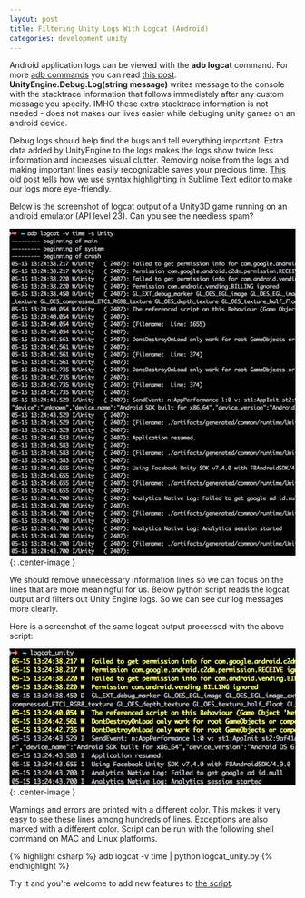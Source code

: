 ```yaml
---
layout: post
title: Filtering Unity Logs With Logcat (Android)
categories: development unity
---
```

Android application logs can be viewed with the **adb logcat** command. For more [adb commands](/android/2016/02/03/adb-tips.html) you can read [this post](/android/2016/02/03/adb-tips.html). **UnityEngine.Debug.Log(string message)** writes message to the console with the stacktrace information that follows immediately after any custom message you specify. IMHO these extra stacktrace information is not needed - does not makes our lives easier while debuging unity games on an android device.

Debug logs should help find the bugs and tell everything important. Extra data added by UnityEngine to the logs makes the logs show twice less information and increases visual clutter. Removing noise from the logs and making important lines easily recognizable saves your precious time. [This old post](/programming/2016/02/05/sublime-text-syntax-highlighting.html) tells how we use syntax highlighting in Sublime Text editor to make our logs more eye-friendly.

Below is the screenshot of logcat output of a Unity3D game running on an android emulator (API level 23). Can you see the needless spam? 

![Unity Logcat Verbose](/assets/logcat_unity/logcat_unity_verbose.png){: .center-image }


We should remove unnecessary information lines so we can focus on the lines that are more meaningful for us. Below python script reads the logcat output and filters out Unity Engine logs. So we can see our log messages more clearly.

<script src="https://gist.github.com/ilkinulas/2789aabaf89f38df62bd12e2e6990469.js"></script>

Here is a screenshot of the same logcat output processed with the above script:

![Unity Logcat Brief](/assets/logcat_unity/logcat_unity_brief.png){: .center-image }

Warnings and errors are printed with a different color. This makes it very easy to see these lines among hundreds of lines. Exceptions are also marked with a different color. Script can be run with the following shell command on MAC and Linux platforms. 

{% highlight csharp %}
adb logcat -v time | python logcat_unity.py
{% endhighlight %}

Try it and you're welcome to add new features to [the script](https://gist.github.com/ilkinulas/2789aabaf89f38df62bd12e2e6990469).
